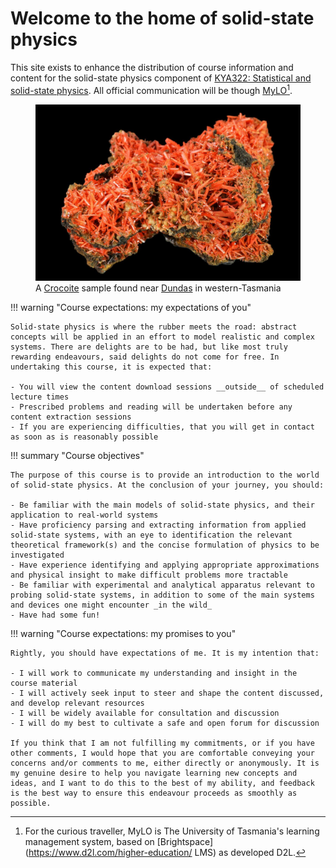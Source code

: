 # Welcome to the home of solid-state physics

This site exists to enhance the distribution of course information and content for the solid-state physics component of [KYA322: Statistical and solid-state physics](https://www.utas.edu.au/courses/cse/units/kya322-statistical-physics-and-solid-state-physics). All official communication will be though [MyLO](https://mylo.utas.edu.au/)[^1].


<figure>
  <img src="images/Crocoite.jpg" />
  <figcaption>A <a href="https://en.wikipedia.org/wiki/Crocoite">Crocoite</a> sample found near <a href="https://www.openstreetmap.org/node/4294351400">Dundas</a> in western-Tasmania</figcaption>
</figure>

!!! warning "Course expectations: my expectations of you"

    Solid-state physics is where the rubber meets the road: abstract concepts will be applied in an effort to model realistic and complex systems. There are delights are to be had, but like most truly rewarding endeavours, said delights do not come for free. In undertaking this course, it is expected that:

    - You will view the content download sessions __outside__ of scheduled lecture times
    - Prescribed problems and reading will be undertaken before any content extraction sessions
    - If you are experiencing difficulties, that you will get in contact as soon as is reasonably possible

!!! summary "Course objectives"

    The purpose of this course is to provide an introduction to the world of solid-state physics. At the conclusion of your journey, you should:

    - Be familiar with the main models of solid-state physics, and their application to real-world systems
    - Have proficiency parsing and extracting information from applied solid-state systems, with an eye to identification the relevant theoretical framework(s) and the concise formulation of physics to be investigated
    - Have experience identifying and applying appropriate approximations and physical insight to make difficult problems more tractable
    - Be familiar with experimental and analytical apparatus relevant to probing solid-state systems, in addition to some of the main systems and devices one might encounter _in the wild_
    - Have had some fun!

!!! warning "Course expectations: my promises to you"

    Rightly, you should have expectations of me. It is my intention that:

    - I will work to communicate my understanding and insight in the course material
    - I will actively seek input to steer and shape the content discussed, and develop relevant resources
    - I will be widely available for consultation and discussion
    - I will do my best to cultivate a safe and open forum for discussion

    If you think that I am not fulfilling my commitments, or if you have other comments, I would hope that you are comfortable conveying your concerns and/or comments to me, either directly or anonymously. It is my genuine desire to help you navigate learning new concepts and ideas, and I want to do this to the best of my ability, and feedback is the best way to ensure this endeavour proceeds as smoothly as possible.


[^1]: For the curious traveller, MyLO is The University of Tasmania's learning management system, based on [Brightspace](https://www.d2l.com/higher-education/ LMS) as developed D2L.
